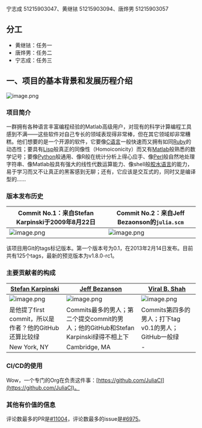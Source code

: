 宁志成 51215903047、黄继铱 51215903094、唐烨男 51215903057
## 分工

- 黄继铱：任务一
- 唐烨男：任务二
- 宁志成：任务三
## 一、项目的基本背景和发展历程介绍
![image.png](https://cdn.nlark.com/yuque/0/2022/png/21625412/1655909654365-fe32cb38-1503-47dc-9732-088758964acc.png#clientId=u157b3571-2c48-4&crop=0&crop=0&crop=1&crop=1&from=paste&height=944&id=u17a49cbe&margin=%5Bobject%20Object%5D&name=image.png&originHeight=1888&originWidth=2924&originalType=binary&ratio=1&rotation=0&showTitle=false&size=3581745&status=done&style=none&taskId=u1d937e65-dc20-42a0-8d96-943a1585dcf&title=&width=1462)
### 项目简介
一群拥有各种语言丰富编程经验的Matlab高级用户，对现有的科学计算编程工具感到不满——这些软件对自己专长的领域表现得非常棒，但在其它领域却非常糟糕。他们想要的是一个开源的软件，它要像[C语言](https://baike.baidu.com/item/C%E8%AF%AD%E8%A8%80/105958)一般快速而又拥有如同[Ruby](https://baike.baidu.com/item/Ruby/11419)的动态性；要具有[Lisp](https://baike.baidu.com/item/Lisp/22083)般真正的同像性（Homoiconicity）而又有[Matlab](https://baike.baidu.com/item/Matlab/263035)般熟悉的数学记号；要像[Python](https://baike.baidu.com/item/Python/407313)般通用、像R般在统计分析上得心应手、像[Perl](https://baike.baidu.com/item/Perl/851577)般自然地处理字符串、像Matlab般具有强大的线性代数运算能力、像shell般[胶水语言](https://baike.baidu.com/item/%E8%83%B6%E6%B0%B4%E8%AF%AD%E8%A8%80/3564482)的能力，易于学习而又不让真正的黑客感到无聊；还有，它应该是交互式的，同时又是编译型的……
### 版本发布历史
| Commit No.1：来自Stefan Karpinski于2009年8月22日 | Commit No.2：来自Jeff Bezaonson的`julia.scm` |
| --- | --- |
| ![image.png](https://cdn.nlark.com/yuque/0/2022/png/21625412/1655910169605-bc9bacf1-fa55-4b7b-8d0e-ba9f1dde872d.png#clientId=u157b3571-2c48-4&crop=0&crop=0&crop=1&crop=1&from=paste&height=123&id=ue764d7f6&margin=%5Bobject%20Object%5D&name=image.png&originHeight=246&originWidth=762&originalType=binary&ratio=1&rotation=0&showTitle=false&size=37761&status=done&style=none&taskId=ua27ef705-eec0-4b7c-b64e-567f501cf2b&title=&width=381) | ![image.png](https://cdn.nlark.com/yuque/0/2022/png/21625412/1655910426797-9a04fe58-288a-4505-9d9c-8e9c5f6cd86b.png#clientId=u157b3571-2c48-4&crop=0&crop=0&crop=1&crop=1&from=paste&height=312&id=uc4b1bdb8&margin=%5Bobject%20Object%5D&name=image.png&originHeight=624&originWidth=1352&originalType=binary&ratio=1&rotation=0&showTitle=false&size=103674&status=done&style=none&taskId=u3f678094-a44f-471b-80e7-230a2095cbf&title=&width=676) |

该项目用Git的tags标记版本。第一个版本号为0.1，在2013年2月14日发布。目前共有125个tags，最新的预览版本为v1.8.0-rc1。
### 主要贡献者的构成
| [Stefan Karpinski](https://github.com/StefanKarpinski) | [Jeff Bezanson](https://github.com/JeffBezanson)  | [Viral B. Shah](https://github.com/ViralBShah)  |
| --- | --- | --- |
| ![image.png](https://cdn.nlark.com/yuque/0/2022/png/21625412/1655911042489-5c057395-ea9a-4033-9dfd-d7ca82bbe447.png#clientId=u157b3571-2c48-4&crop=0&crop=0&crop=1&crop=1&from=paste&height=230&id=uc45b6ed8&margin=%5Bobject%20Object%5D&name=image.png&originHeight=460&originWidth=460&originalType=binary&ratio=1&rotation=0&showTitle=false&size=268418&status=done&style=none&taskId=uea2b6c8d-77f4-4456-aee7-2f17861366a&title=&width=230) | ![image.png](https://cdn.nlark.com/yuque/0/2022/png/21625412/1655911238957-a732219d-6ca3-487d-a014-0a2c36aef33e.png#clientId=u157b3571-2c48-4&crop=0&crop=0&crop=1&crop=1&from=paste&height=230&id=ua3995411&margin=%5Bobject%20Object%5D&name=image.png&originHeight=460&originWidth=460&originalType=binary&ratio=1&rotation=0&showTitle=false&size=199839&status=done&style=none&taskId=u7111b0f2-5e8f-4bba-ad2b-11145543e52&title=&width=230) | ![image.png](https://cdn.nlark.com/yuque/0/2022/png/21625412/1655911231033-99a7e6be-87d9-4b6e-9b2c-52cd1c185539.png#clientId=u157b3571-2c48-4&crop=0&crop=0&crop=1&crop=1&from=paste&height=230&id=u193ec63a&margin=%5Bobject%20Object%5D&name=image.png&originHeight=460&originWidth=460&originalType=binary&ratio=1&rotation=0&showTitle=false&size=188907&status=done&style=none&taskId=uf1ea22e9-6f3a-4271-9713-78aeb74537e&title=&width=230) |
| 是他提了first commit，所以是作者？他的GitHub还算比较绿 | Commits最多的男人；第二个提交commit的男人；他的GitHub和Stefan Karpinski绿得不相上下 | Commits第四多的男人；打下tag v0.1的男人；GitHub一般绿 |
| New York, NY | Cambridge, MA | - |

### CI/CD的使用
Wow，一个专门的Org在负责这件事：[https://github.com/JuliaCI](https://github.com/JuliaCI)。
### 其他有价值的信息
评论数最多的PR是[#11004](https://github.com/JuliaLang/julia/pull/11004)，评论数最多的issue是[#6975](https://github.com/JuliaLang/julia/issues/6975)。
